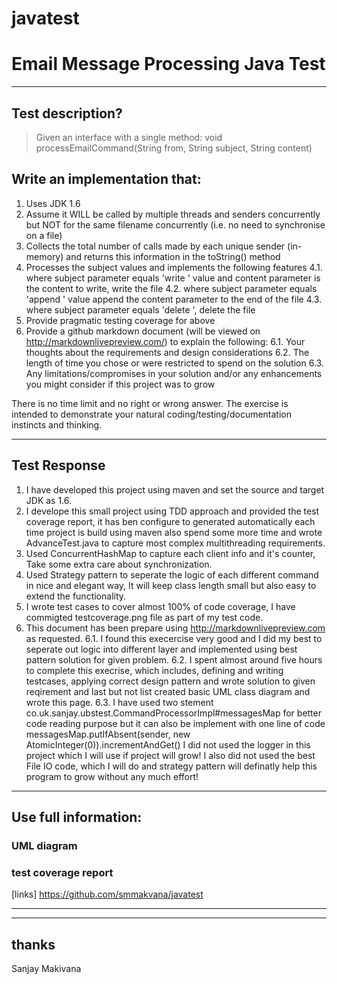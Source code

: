 javatest
========

# Email Message Processing Java Test

----
## Test description?

> Given an interface with a single method: void processEmailCommand(String from, String subject, String content)

Write an implementation that:
----
1. Uses JDK 1.6
2. Assume it WILL be called by multiple threads and senders concurrently but NOT for the same filename concurrently (i.e. no need to synchronise on a file)
3. Collects the total number of calls made by each unique sender (in-memory) and returns this information in the toString() method
4. Processes the subject values and implements the following features
4.1. where subject parameter equals 'write <filename>' value and content parameter is the content to write, write the file
4.2. where subject parameter equals 'append <filename>' value append the content parameter to the end of the file
4.3. where subject parameter equals 'delete <filename>', delete the file
5. Provide pragmatic testing coverage for above
6. Provide a github markdown document (will be viewed on http://markdownlivepreview.com/) to explain the following:
6.1. Your thoughts about the requirements and design considerations
6.2. The length of time you chose or were restricted to spend on the solution
6.3. Any limitations/compromises in your solution and/or any enhancements you might consider if this project was to grow

There is no time limit and no right or wrong answer.  The exercise is intended to demonstrate your natural coding/testing/documentation instincts and thinking.

----
## Test Response
1. I have developed this project using maven and set the source and target JDK as 1.6.
2. I develope this small project using TDD approach and provided the test coverage report, it has ben configure to generated automatically each time project is build using maven also spend some more time and wrote AdvanceTest.java to capture most complex multithreading requirements.
3. Used ConcurrentHashMap to capture each client info and it's counter, Take some extra care about synchronization.
4. Used Strategy pattern to seperate the logic of each different command in nice and elegant way, It will keep class length small but also easy to extend the functionality.
5. I wrote test cases to cover almost 100% of code coverage, I have commigted testcoverage.png file as part of my test code.
6. This document has been prepare using http://markdownlivepreview.com as requested.
6.1. I found this execercise very good and I did my best to seperate out logic into different layer and implemented using best pattern solution for given problem.
6.2. I spent almost around five hours to complete this execrise, which includes, defining and writing testcases, applying correct design pattern and wrote solution to given reqirement
and last but not list created basic UML class diagram and wrote this page.
6.3. I have used two stement co.uk.sanjay.ubstest.CommandProcessorImpl#messagesMap for better code reading purpose but it can also be implement with one line of code
messagesMap.putIfAbsent(sender, new AtomicInteger(0)).incrementAndGet()
I did not used the logger in this project which I will use if project will grow! I also did not used the best File IO code, which I will do and strategy pattern will definatly  help this program to grow without any much effort!



----
## Use full information:
### UML diagram
### test coverage report


[links]
https://github.com/smmakvana/javatest

>

----

----
## thanks
Sanjay Makivana
